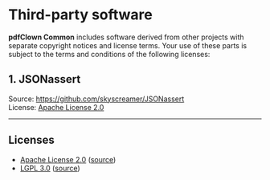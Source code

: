 # Third-party software

**pdfClown Common** includes software derived from other projects with separate copyright
notices and license terms. Your use of these parts is subject to the terms and
conditions of the following licenses:

## 1. JSONassert

Source: <https://github.com/skyscreamer/JSONassert><br/>
License: [Apache License 2.0](apache-2.0.txt)

---

## Licenses

- [Apache License 2.0](apache-2.0.txt) ([source](https://www.apache.org/licenses/LICENSE-2.0))
- [LGPL 3.0](lgpl-3.0.txt) ([source](https://www.gnu.org/licenses/lgpl-3.0.html))
